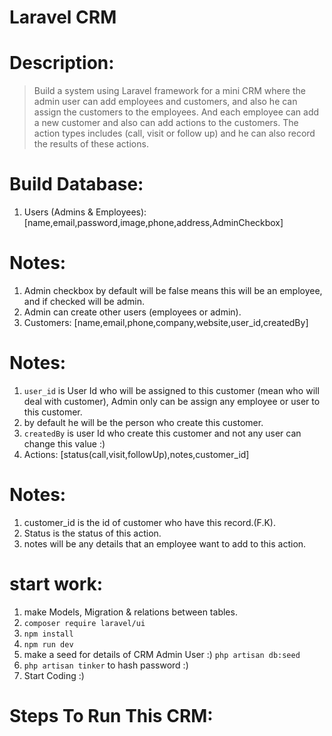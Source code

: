 # Laravel CRM 

# Description:
> Build a system using Laravel framework for a mini CRM where the admin user can add employees and customers, and also he can
 assign the customers to the employees. And each employee can add a new customer and also can add actions to the customers.
 The action types includes (call, visit or follow up) and he can also record the results of these actions.

# Build Database: 
 1. Users (Admins & Employees): [name,email,password,image,phone,address,AdminCheckbox]
  # Notes:
   1. Admin checkbox by default will be false means this will be an employee, and if checked will be admin.
   2. Admin can create other users (employees or admin).
 2. Customers: [name,email,phone,company,website,user_id,createdBy]
  # Notes:
   1. `user_id` is User Id who will be assigned to this customer (mean who will deal with customer), Admin only can be assign any employee or user to this customer. 
   2. by default he will be the person who create this customer.
   3. `createdBy` is user Id who create this customer and not any user can change this value :)
 3. Actions: [status(call,visit,followUp),notes,customer_id]
  # Notes:
   1. customer_id is the id of customer who have this record.(F.K).
   2. Status is the status of this action.
   3. notes will be any details that an employee want to add to this action.

# start work:
 1. make Models, Migration & relations between tables.
 2. `composer require laravel/ui`
 3. `npm install`
 4. `npm run dev`
 5. make a seed for details of CRM Admin User :) `php artisan db:seed`
 6. `php artisan tinker` to hash password :)
 7. Start Coding :)


# Steps To Run This CRM:

   